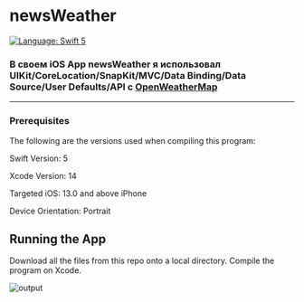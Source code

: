 # newsWeather
<a href="https://developer.apple.com/swift" target="_blank"><img src="https://img.shields.io/badge/Language-Swift_5-blueviolet.svg" alt="Language: Swift 5" /></a>

### В своем iOS App newsWeather я использовал UIKit/CoreLocation/SnapKit/MVC/Data Binding/Data Source/User Defaults/API с [OpenWeatherMap](https://openweathermap.org/appid)
___
### Prerequisites

The following are the versions used when compiling this program:

Swift Version: 5

Xcode Version: 14

Targeted iOS: 13.0 and above iPhone

Device Orientation: Portrait

## Running the App

Download all the files from this repo onto a local directory. Compile the program on Xcode.




![output](https://user-images.githubusercontent.com/73440376/224030189-b654f66d-b186-448b-a640-40527034562e.gif)
